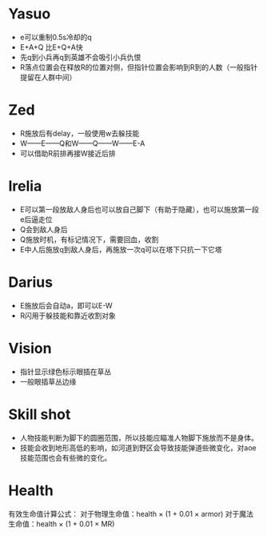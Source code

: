 # Yasuo
* e可以重制0.5s冷却的q
* E+A+Q 比E+Q+A快
* 先q到小兵再q到英雄不会吸引小兵仇恨
* R落点位置会在释放R的位置对侧，但指针位置会影响到R到的人数（一般指针提留在人群中间）

# Zed
* R施放后有delay，一般使用w去躲技能
* W——E——Q和W——Q——W——E-A
* 可以借助R前排再接W接近后排

# Irelia
* E可以第一段放敌人身后也可以放自己脚下（有助于隐藏），也可以施放第一段e后逼走位
* Q会到敌人身后
* Q施放时机，有标记情况下，需要回血，收割
* E中人后施放q到敌人身后，再施放一次q可以在塔下只抗一下它塔

# Darius
* E施放后会自动a，即可以E-W
* R闪用于躲技能和靠近收割对象

# Vision
* 指针显示绿色标示眼插在草丛
* 一般眼插草丛边缘


# Skill shot
* 人物技能判断为脚下的圆圈范围，所以技能应瞄准人物脚下施放而不是身体。
* 技能会收到地形高低的影响，如河道到野区会导致技能弹道些微变化，对aoe技能范围也会有些微的变化。

# Health
有效生命值计算公式：
对于物理生命值：health  × (1 + 0.01 × armor)
对于魔法生命值：health  × (1 + 0.01 × MR)